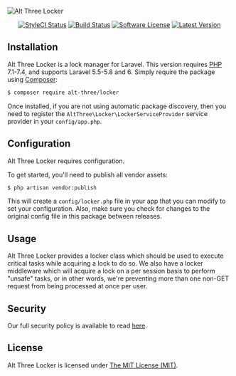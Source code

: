 ![Alt Three Locker](https://user-images.githubusercontent.com/2829600/71490848-0de16e00-2825-11ea-952d-b8ce47656401.png)

<p align="center">
<a href="https://github.styleci.io/repos/47549337"><img src="https://github.styleci.io/repos/47549337/shield?branch=master" alt="StyleCI Status"></img></a>
<a href="https://travis-ci.org/AltThree/Locker"><img src="https://img.shields.io/travis/AltThree/Locker/master.svg?style=flat-square" alt="Build Status"></img></a>
<a href="LICENSE"><img src="https://img.shields.io/badge/license-MIT-brightgreen.svg?style=flat-square" alt="Software License"></img></a>
<a href="https://github.com/AltThree/Locker/releases"><img src="https://img.shields.io/github/release/AltThree/Locker.svg?style=flat-square" alt="Latest Version"></img></a>
</p>


## Installation

Alt Three Locker is a lock manager for Laravel. This version requires [PHP](https://php.net) 7.1-7.4, and supports Laravel 5.5-5.8 and 6. Simply require the package using [Composer](https://getcomposer.org):

```bash
$ composer require alt-three/locker
```

Once installed, if you are not using automatic package discovery, then you need to register the `AltThree\Locker\LockerServiceProvider` service provider in your `config/app.php`.


## Configuration

Alt Three Locker requires configuration.

To get started, you'll need to publish all vendor assets:

```bash
$ php artisan vendor:publish
```

This will create a `config/locker.php` file in your app that you can modify to set your configuration. Also, make sure you check for changes to the original config file in this package between releases.


## Usage

Alt Three Locker provides a locker class which should be used to execute critical tasks while acquiring a lock to do so. We also have a locker middleware which will acquire a lock on a per session basis to perform "unsafe" tasks, or in other words, we're preventing more than one non-GET request from being processed at once per user.


## Security

Our full security policy is available to read [here](https://github.com/AltThree/Locker/security/policy).


## License

Alt Three Locker is licensed under [The MIT License (MIT)](LICENSE).
